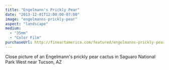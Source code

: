 ```yaml
---
title: "Engelmann's Prickly Pear"
date: "2013-12-01T12:00:00-07:00"
image: "engelmanns-prickly-pear"
aspect: "landscape"
medium:
  - "35mm"
  - "Color Film"
purchaseUrl: http://fineartamerica.com/featured/engelmanns-prickly-pear-jesse-allen.html
---
```


Close picture of an Engelmann's prickly pear cactus in Saguaro National Park West near Tucson, AZ
